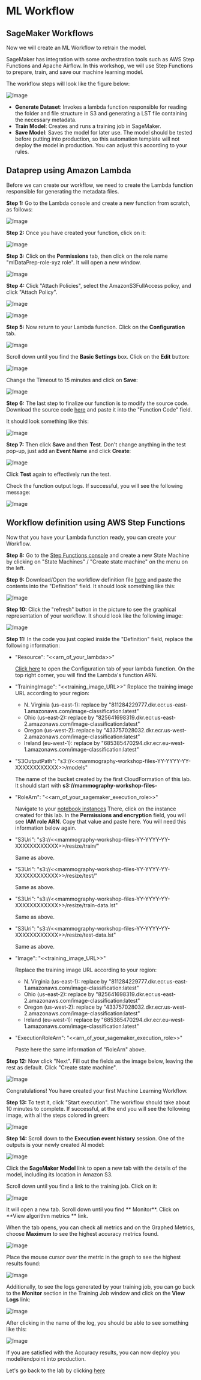 # ML Workflow


## SageMaker Workflows

Now we will create an ML Workflow to retrain the model.

SageMaker has integration with some orchestration tools such as AWS Step Functions and Apache Airflow.
In this workshop, we will use Step Functions to prepare, train, and save our machine learning model.

The workflow steps will look like the figure below:

![Image](./images/Figure_1.png)

- **Generate Dataset**: Invokes a lambda function responsible for reading the folder and file structure in S3 and generating a LST file containing the necessary metadata.
- **Train Model**: Creates and runs a training job in SageMaker.
- **Save Model**: Saves the model for later use. The model should be tested before putting into production, so this automation template will not deploy the model in production. You can adjust this according to your rules. 

## Dataprep using Amazon Lambda

Before we can create our workflow, we need to create the Lambda function responsible for generating the metadata files.

**Step 1:** Go to the Lambda console and create a new function from scratch, as follows:

![Image](./images/Figure_2.png)

**Step 2:** Once you have created your function, click on it:

![Image](./images/Figure_3.png)

**Step 3:** Click on the **Permissions** tab, then click on the role name "mlDataPrep-role-xyz role". It will open a new window.

![Image](./images/Figure_4.png)

**Step 4:** Click "Attach Policies", select the AmazonS3FullAccess policy, and click "Attach Policy".

![Image](./images/Figure_5.png)

![Image](./images/Figure_6.png)

**Step 5:** Now return to your Lambda function. Click on the **Configuration** tab.

![Image](./images/lambda-configuration-tab.png)


Scroll down until you find the **Basic Settings** box. Click on the **Edit** button: 

![Image](./images/basic-settings.png)


Change the Timeout to 15 minutes and click on **Save**:

![Image](./images/Figure_7.png)


**Step 6:** The last step to finalize our function is to modify the source code. Download the source code [here](code/generate_lst_lambda_template.py?raw=True) and paste it into the "Function Code" field.

It should look something like this:

![Image](./images/lambda-function-code.png)


**Step 7:** Then click **Save** and then **Test**. Don't change anything in the test pop-up, just add an **Event Name** and click **Create**:
 
![Image](./images/test-pop-up.png)

Click **Test** again to effectively run the test. 
 
Check the function output logs. If successful, you will see the following message:

![Image](./images/Figure_8.png)

## Workflow definition using AWS Step Functions

Now that you have your Lambda function ready, you can create your Workflow.

**Step 8:** Go to the [Step Functions console](https://console.aws.amazon.com/states/home) and create a new State Machine by clicking on "State Machines" / "Create state machine" on the menu on the left.

**Step 9:** Download/Open the workflow definition file [here](code/model_workflow_template.json?raw=True) and paste the contents into the "Definition" field.
It should look something like this:

![Image](./images/paste-workflow-code.png)

**Step 10:** Click the "refresh" button in the picture to see the graphical representation of your workflow. It should look like the following image:

![Image](./images/Figure_9.png)

**Step 11:** In the code you just copied inside the "Definition" field, replace the following information:

- "Resource": "<<arn_of_your_lambda>>"

    [Click here](https://console.aws.amazon.com/lambda/home?/functions/mlDataPrep#/functions/mlDataPrep?tab=configuration) to open the Configuration tab of your lambda function. On the top right corner, you will find the Lambda's function ARN.
- "TrainingImage": "<<training_image_URL>>"
    Replace the training image URL according to your region:
    - N. Virginia (us-east-1): replace by "811284229777.dkr.ecr.us-east-1.amazonaws.com/image-classification:latest"
    - Ohio (us-east-2): replace by "825641698319.dkr.ecr.us-east-2.amazonaws.com/image-classification:latest"
    - Oregon (us-west-2): replace by "433757028032.dkr.ecr.us-west-2.amazonaws.com/image-classification:latest"
    - Ireland (eu-west-1): replace by "685385470294.dkr.ecr.eu-west-1.amazonaws.com/image-classification:latest"
- "S3OutputPath": "s3://<\<mammography-workshop-files-YY-YYYY-YY-XXXXXXXXXXXX>\>/models"

    The name of the bucket created by the first CloudFormation of this lab. It should start with **s3://mammography-workshop-files-**
    
- "RoleArn": "<<arn_of_your_sagemaker_execution_role>>"

    Navigate to your [notebook instances](https://console.aws.amazon.com/sagemaker/home#/notebook-instances)
    There, click on the instance created for this lab. In the **Permissions and encryption** field, you will see **IAM role ARN**. Copy that value and paste here. You will need this information below again.
     
- "S3Uri": "s3://<\<mammography-workshop-files-YY-YYYY-YY-XXXXXXXXXXXX>\>/resize/train/"

    Same as above.
- "S3Uri": "s3://<\<mammography-workshop-files-YY-YYYY-YY-XXXXXXXXXXXX>\>/resize/test/"

    Same as above.
- "S3Uri": "s3://<\<mammography-workshop-files-YY-YYYY-YY-XXXXXXXXXXXX>\>/resize/train-data.lst"

    Same as above.
- "S3Uri": "s3://<\<mammography-workshop-files-YY-YYYY-YY-XXXXXXXXXXXX>\>/resize/test-data.lst"

    Same as above.
- "Image": "<<training_image_URL>>" 

    Replace the training image URL according to your region:
    - N. Virginia (us-east-1): replace by "811284229777.dkr.ecr.us-east-1.amazonaws.com/image-classification:latest"
    - Ohio (us-east-2): replace by "825641698319.dkr.ecr.us-east-2.amazonaws.com/image-classification:latest"
    - Oregon (us-west-2): replace by "433757028032.dkr.ecr.us-west-2.amazonaws.com/image-classification:latest"
    - Ireland (eu-west-1): replace by "685385470294.dkr.ecr.eu-west-1.amazonaws.com/image-classification:latest"

- "ExecutionRoleArn": "<<arn_of_your_sagemaker_execution_role>>"

    Paste here the same information of "RoleArn" above.
    
    
**Step 12:** Now click "Next". Fill out the fields as the image below, leaving the rest as default. Click "Create state machine".

![Image](./images/Figure_10.png)

Congratulations! You have created your first Machine Learning Workflow. 

**Step 13:** To test it, click "Start execution". The workflow should take about 10 minutes to complete. If successful, at the end you will see the following image, with all the steps colored in green:

![Image](./images/Figure_11.png)

**Step 14:** Scroll down to the **Execution event history** session. One of the outputs is your newly created AI model:

![Image](./images/New_AI_Model.png)

Click the **SageMaker Model** link to open a new tab with the details of the model, including its location in Amazon S3.

Scroll down until you find a link to the training job. Click on it:

![Image](./images/training-job.png)

It will open a new tab. Scroll down until you find ** Monitor**. Click on **View algorithm metrics ** link.

When the tab opens, you can check all metrics and on the Graphed Metrics, choose **Maximum** to see the highest accuracy metrics found.

![Image](./images/Maximum-metric.png)

Place the mouse cursor over the metric in the graph to see the highest results found:

![Image](./images/Accuracy.png)

Additionally, to see the logs generated by your training job, you can go back to the **Monitor** section in the Training Job window and click on the **View Logs** link:

![Image](./images/view-logs.png)

After clicking in the name of the log, you should be able to see something like this:

![Image](./images/cloud-watch-logs.png)

If you are satisfied with the Accuracy results, you can now deploy you model/endpoint into production.


Let's go back to the lab by clicking [here](/../../#5---step-functions)
